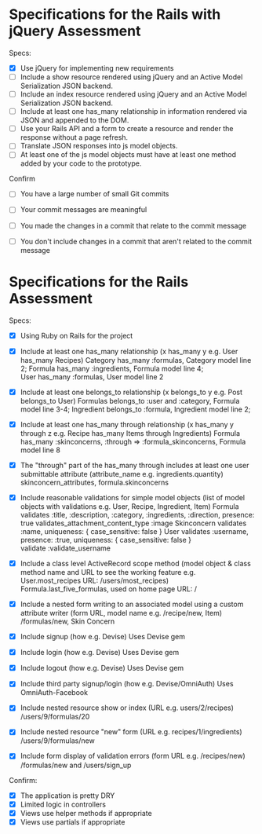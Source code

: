# Specifications for the Rails with jQuery Assessment

Specs:
- [x] Use jQuery for implementing new requirements
- [ ] Include a show resource rendered using jQuery and an Active Model Serialization JSON backend.
- [ ] Include an index resource rendered using jQuery and an Active Model Serialization JSON backend.
- [ ] Include at least one has_many relationship in information rendered via JSON and appended to the DOM.
- [ ] Use your Rails API and a form to create a resource and render the response without a page refresh.
- [ ] Translate JSON responses into js model objects.
- [ ] At least one of the js model objects must have at least one method added by your code to the prototype.

Confirm
- [ ] You have a large number of small Git commits
- [ ] Your commit messages are meaningful
- [ ] You made the changes in a commit that relate to the commit message
- [ ] You don't include changes in a commit that aren't related to the commit message




# Specifications for the Rails Assessment

Specs:
- [x] Using Ruby on Rails for the project

- [x] Include at least one has_many relationship (x has_many y e.g. User has_many Recipes) 
      Category has_many :formulas, Category model line 2; 
      Formula has_many :ingredients, Formula model line 4;  
      User has_many :formulas, User model line 2

- [x] Include at least one belongs_to relationship (x belongs_to y e.g. Post belongs_to User)
      Formulas belongs_to :user and :category, Formula model line 3-4; 
      Ingredient belongs_to :formula, Ingredient model line 2; 

- [x] Include at least one has_many through relationship (x has_many y through z e.g. Recipe has_many Items through Ingredients)
      Formula has_many :skinconcerns, :through => :formula_skinconcerns, Formula model line 8

- [x] The "through" part of the has_many through includes at least one user submittable attribute (attribute_name e.g. ingredients.quantity)
      skinconcern_attributes, formula.skinconcerns

- [x] Include reasonable validations for simple model objects (list of model objects with validations e.g. User, Recipe, Ingredient, Item)
      Formula
        validates :title, :description, :category, :ingredients, :direction, presence: true
        validates_attachment_content_type :image
      Skinconcern
        validates :name, uniqueness: { case_sensitive: false }
      User
        validates :username, presence: :true, uniqueness: { case_sensitive: false }       
        validate :validate_username

- [x] Include a class level ActiveRecord scope method (model object & class method name and URL to see the working feature e.g. User.most_recipes URL: /users/most_recipes)
      Formula.last_five_formulas, used on home page URL: /

- [x] Include a nested form writing to an associated model using a custom attribute writer (form URL, model name e.g. /recipe/new, Item)
      /formulas/new, Skin Concern

- [x] Include signup (how e.g. Devise)
      Uses Devise gem

- [x] Include login (how e.g. Devise)
      Uses Devise gem

- [x] Include logout (how e.g. Devise)
      Uses Devise gem

- [x] Include third party signup/login (how e.g. Devise/OmniAuth)
      Uses OmniAuth-Facebook

- [x] Include nested resource show or index (URL e.g. users/2/recipes)
      /users/9/formulas/20

- [x] Include nested resource "new" form (URL e.g. recipes/1/ingredients)
      /users/9/formulas/new

- [x] Include form display of validation errors (form URL e.g. /recipes/new)
      /formulas/new  and  /users/sign_up

Confirm:
- [x] The application is pretty DRY
- [x] Limited logic in controllers
- [x] Views use helper methods if appropriate
- [x] Views use partials if appropriate